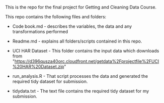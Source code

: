This is the repo for the final project for Getting and Cleaning Data Course.

This repo contains the following files and folders:

- Code book.md - describes the variables, the data and any transformations performed

- Readme.md - explains all folders/scripts contained in this repo.

- UCI HAR Dataset - This folder contains the input data which downloads from "https://d396qusza40orc.cloudfront.net/getdata%2Fprojectfile%2FUCI%20HAR%20Dataset.zip"

- run_analysis.R - That script processes the data and generated the required tidy dataset for submission. 

- tidydata.txt - The text file contains the required tidy dataset for my submission. 
